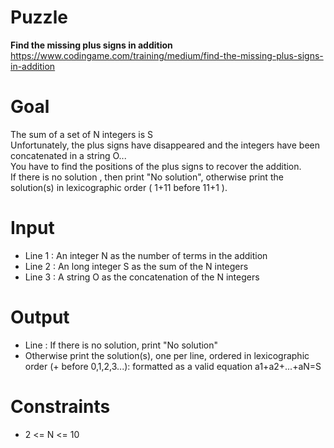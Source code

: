 # Puzzle
**Find the missing plus signs in addition** https://www.codingame.com/training/medium/find-the-missing-plus-signs-in-addition

# Goal
The sum of a set of N integers is S  
Unfortunately, the plus signs have disappeared and the integers have been concatenated in a string O...  
You have to find the positions of the plus signs to recover the addition.  
If there is no solution , then print "No solution", otherwise print the solution(s) in lexicographic order ( 1+11 before 11+1 ).  

# Input
* Line 1 : An integer N as the number of terms in the addition
* Line 2 : An long integer S as the sum of the N integers
* Line 3 : A string O as the concatenation of the N integers

# Output
* Line : If there is no solution, print "No solution"
* Otherwise print the solution(s), one per line, ordered in lexicographic order (+ before 0,1,2,3...): formatted as a valid equation a1+a2+...+aN=S

# Constraints
* 2 <= N <= 10

